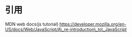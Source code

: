 # 引用

MDN web docs\(js tutorial\) https://developer.mozilla.org/en-US/docs/Web/JavaScript/A\_re-introduction\_to\_JavaScript



